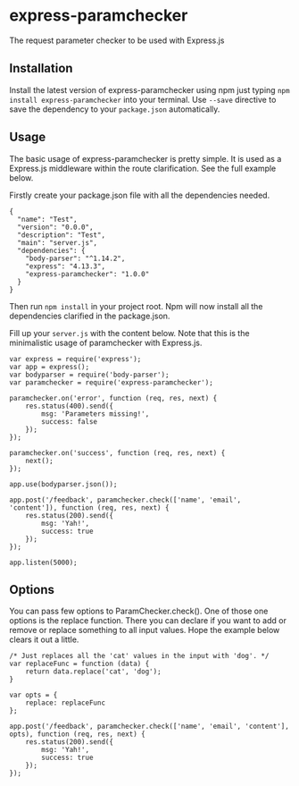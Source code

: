 # express-paramchecker
The request parameter checker to be used with Express.js

## Installation
Install the latest version of express-paramchecker using npm just typing `npm install express-paramchecker` into your terminal. Use `--save` directive to save the dependency to your `package.json` automatically.

## Usage
The basic usage of express-paramchecker is pretty simple. It is used as a Express.js middleware within the route clarification. See the full example below.

Firstly create your package.json file with all the dependencies needed.

    {
      "name": "Test",
      "version": "0.0.0",
      "description": "Test",
      "main": "server.js",
      "dependencies": {
        "body-parser": "^1.14.2",
        "express": "4.13.3",
        "express-paramchecker": "1.0.0"
      }
    }
    
Then run `npm install` in your project root. Npm will now install all the dependencies clarified in the package.json.

Fill up your `server.js` with the content below. Note that this is the minimalistic usage of paramchecker with Express.js.

    var express = require('express');
    var app = express();
    var bodyparser = require('body-parser');
    var paramchecker = require('express-paramchecker');
    
    paramchecker.on('error', function (req, res, next) {
        res.status(400).send({
            msg: 'Parameters missing!',
            success: false
        });    
    });
    
    paramchecker.on('success', function (req, res, next) {
        next();    
    });
    
    app.use(bodyparser.json());
    
    app.post('/feedback', paramchecker.check(['name', 'email', 'content']), function (req, res, next) {
    	res.status(200).send({
    		msg: 'Yah!',
    		success: true
    	});
    });
    
    app.listen(5000);
    
## Options
You can pass few options to ParamChecker.check(). One of those one options is the replace function. There you can declare  if you want to add or remove or replace something to all input values. Hope the example below clears it out a little.

    /* Just replaces all the 'cat' values in the input with 'dog'. */
    var replaceFunc = function (data) {
        return data.replace('cat', 'dog');
    }
    
    var opts = {
        replace: replaceFunc
    };
    
    app.post('/feedback', paramchecker.check(['name', 'email', 'content'], opts), function (req, res, next) {
    	res.status(200).send({
    		msg: 'Yah!',
    		success: true
    	});
    });
